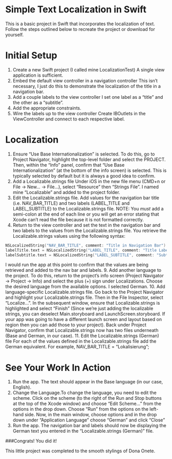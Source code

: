 # Simple Text Localization in Swift
This is a basic project in Swift that incorporates the localization of text. Follow the steps outlined below to recreate the project or download for yourself.

Initial Setup
======
1. Create a new Swift project (I called mine LocalizationTest)
A single view application is sufficient.
2. Embed the default view controller in a navigation controller
This isn’t necessary, I just do this to demonstrate the localization of the title in a navigation bar.
3. Add a couple labels to the view controller
I set one label as a “title” and the other as a “subtitle”.
4. Add the appropriate constraints.
5. Wire the labels up to the view controller
Create IBOutlets in the ViewController and connect to each respective label.

Localization
======
1. Ensure “Use Base Internationalization” is selected.
To do this, go to Project Navigator, highlight the top-level folder and select the PROJECT. Then, within the “Info” panel, confirm that “Use Base Internationalization” (at the bottom of the info screen) is selected. This is typically selected by default but it is always a good idea to confirm.
2. Add a Localizable.strings file
Under iOS in the new file menu (CMD+n or File -> New… -> File…), select “Resource” then “Strings File”. I named mine “Localizable” and added to the project folder.
7. Edit the Localizable.strings file.
Add values for the navigation bar title (i.e. NAV_BAR_TITLE) and two labels (LABEL_TITLE and LABEL_SUBTITLE) to the Localizable.strings file. NOTE: You *must* add a semi-colon at the end of each line or you will get an error stating that Xcode can’t read the file because it is not formatted correctly.
8. Return to the view controller and set the text in the navigation bar and two labels to the values from the Localizable.strings file.
You retrieve the Localizable.strings values using the following syntax:
```swift
NSLocalizedString("NAV_BAR_TITLE", comment: "Title in Navigation Bar")
labelTitle.text = NSLocalizedString("LABEL_TITLE", comment: "Title Label")
labelSubtitle.text = NSLocalizedString("LABEL_SUBTITLE", comment: "Subtitle Label")
```
I would run the app at this point to confirm that the values are being retrieved and added to the nav bar and labels.
9. Add another language to the project.
To do this, return to the project’s info screen (Project Navigator -> Project -> Info) and select the plus (+) sign under Localizations. Choose the desired language from the available options. I selected German.
10. Add language-specific Localizable.strings file. 
Go back to the Project Navigator and highlight your Localizable.strings file. Then in the File Inspector, select “Localize…”. In the subsequent window, ensure that Localizable.strings is highlighted and select “Finish” (Since we’re just adding the localizable strings, you can deselect Main.storyboard and LaunchScreen.storyboard. If your app was going to have a different launch screen and layout based on region then you can add those to your project). Back under Project Navigator, confirm that Localizable.strings now has two files underneath (Base and German, in our case).
11. Edit the Localizable.strings (German) file
For each of the values defined in the Localizable.strings file add the German equivalent. For example, NAV_BAR_TITLE = “Lokalisierung”;

See Your Work In Action
======
1. Run the app.
The text should appear in the Base language (in our case, English).
2. Change the Language.To change the language, you need to edit the scheme. Click on the scheme (to the right of the Run and Stop buttons at the top of the Xcode window) and choose “Edit Scheme…” from the options in the drop down. Choose “Run” from the options on the left-hand side. Now, in the main window, choose options and in the drop down under “Application Language” choose “German” and click “Close”
3. Run the app.
The navigation bar and labels should now be displaying the German text you entered in the “Localizable.strings (German)” file.

###Congrats! You did it!

This little project was completed to the smooth stylings of Dona Onete.
